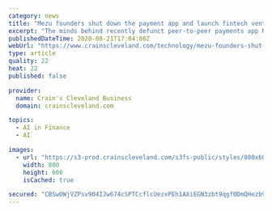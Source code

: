 ```yaml
---
category: news
title: "Mezu founders shut down the payment app and launch fintech venture Alviere"
excerpt: "The minds behind recently defunct peer-to-peer payments app Mezu have launched a fintech venture in Alviere, whose core platform, The HIVE, \"streamlines and automates the delivery of a broad array of financial products and services,"
publishedDateTime: 2020-08-21T17:04:00Z
webUrl: "https://www.crainscleveland.com/technology/mezu-founders-shut-down-payment-app-and-launch-fintech-venture-alviere"
type: article
quality: 22
heat: 22
published: false

provider:
  name: Crain's Cleveland Business
  domain: crainscleveland.com

topics:
  - AI in Finance
  - AI

images:
  - url: "https://s3-prod.crainscleveland.com/s3fs-public/styles/800x600/public/Alviere%20logo_i.jpg"
    width: 800
    height: 600
    isCached: true

secured: "CBSwOWjVZPsv904IJw674cSPTCcflcUezxPEh1AXiEGN3zbt9qgf0DmQHezb9YxxueEwhZEAErKWMMQfGu5npTHuk/zUNSLRYBX68ENI7kbrxStAp7SeI93VxtXu+1mQL4KNtEISCo9tn//WAlqpzBkwNB06H4pE4Ix6zWus5HQ7hc2WRG85xpWRaQNIcPURtM+kLqIcnaSaYbf+2iMfEZU39wl2YMuxG7TyF+cSLTVHKCE+eVNtd0hHtaLyQFHvIPfk8d0+cy0Cs3ojvjFKih3mJMDKjhtP0yJo4APqq5mMTb0DLkZRkGJBX7MXo9LD2wXtgDwuk/jbUUlRdLPCVg==;rZeG+/1E5LlHbTIWvdVj0g=="
---
```


